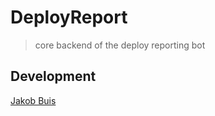 # DeployReport
> core backend of the deploy reporting bot

## Development
[Jakob Buis](https://www.jakobbuis.nl)
